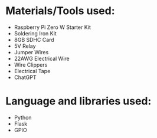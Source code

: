 # Materials/Tools used:
- Raspberry Pi Zero W Starter Kit
- Soldering Iron Kit
- 8GB SDHC Card
- 5V Relay
- Jumper Wires
- 22AWG Electrical Wire
- Wire Clippers
- Electrical Tape
- ChatGPT

# Language and libraries used:
- Python
- Flask
- GPIO
